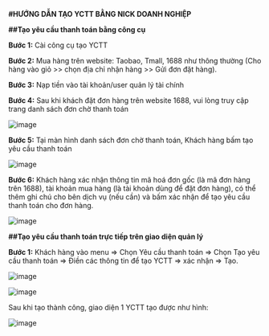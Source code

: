
**#HƯỚNG DẪN TẠO YCTT BẰNG NICK DOANH NGHIỆP**

**##Tạo yêu cầu thanh toán bằng công cụ**

**Bước 1:** Cài công cụ tạo YCTT

**Bước 2:** Mua hàng trên website: Taobao, Tmall, 1688 như thông thường (Cho hàng vào giỏ >> chọn địa chỉ nhận hàng >> Gửi đơn đặt hàng).

**Bước 3:** Nạp tiền vào tài khoản/user quản lý tài chính 

**Bước 4:** Sau khi khách đặt đơn hàng trên website 1688, vui lòng truy cập trang danh sách đơn chờ thanh toán
  
![image](https://user-images.githubusercontent.com/85599407/185880398-25767c77-2f9d-440b-9c0a-c60d6bca3aef.png)

**Bước 5:** Tại màn hình danh sách đơn chờ thanh toán, Khách hàng bấm tạo yêu cầu thanh toán

![image](https://user-images.githubusercontent.com/85599407/185880748-87ef0745-3158-4069-817f-4ec45de20a0c.png)

**Bước 6:** Khách hàng xác nhận thông tin mã hoá đơn gốc (là mã đơn hàng trên 1688), tài khoản mua hàng (là tài khoản dùng để đặt đơn hàng), có thể thêm ghi chú cho bên dịch vụ (nếu cần) và bấm xác nhận để tạo yêu cầu thanh toán cho đơn hàng.

![image](https://user-images.githubusercontent.com/85599407/185881055-6cfc8b56-15c6-443f-9653-b8da2abbef49.png)

**##Tạo yêu cầu thanh toán trực tiếp trên giao diện quản lý**

**Bước 1:** Khách hàng vào menu => Chọn Yêu cầu thanh toán  => Chọn Tạo yêu cầu thanh toán  => Điền các thông tin để tạo YCTT => xác nhận => Tạo.

![image](https://user-images.githubusercontent.com/85599407/185882285-f09994a7-76d3-4530-a4a9-b57cde84ef0c.png)

![image](https://user-images.githubusercontent.com/85599407/185882381-f9d5f6da-1730-4bff-97fd-42626392ed23.png)

Sau khi tạo thành công, giao diện 1 YCTT tạo được như hình:

![image](https://user-images.githubusercontent.com/85599407/185882930-a682e297-c821-40c9-bfda-5886b6120af9.png)


